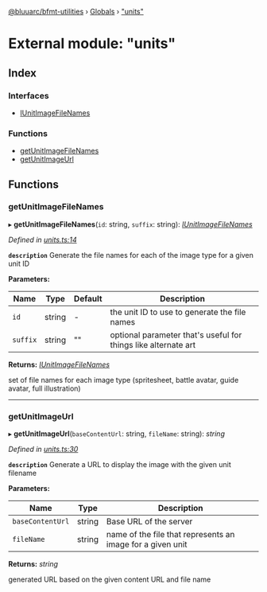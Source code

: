 [@bluuarc/bfmt-utilities](../README.md) › [Globals](../globals.md) › ["units"](_units_.md)

# External module: "units"

## Index

### Interfaces

* [IUnitImageFileNames](../interfaces/_units_.iunitimagefilenames.md)

### Functions

* [getUnitImageFileNames](_units_.md#getunitimagefilenames)
* [getUnitImageUrl](_units_.md#getunitimageurl)

## Functions

###  getUnitImageFileNames

▸ **getUnitImageFileNames**(`id`: string, `suffix`: string): *[IUnitImageFileNames](../interfaces/_units_.iunitimagefilenames.md)*

*Defined in [units.ts:14](https://github.com/BluuArc/bfmt-utilities/blob/fb7f106/src/units.ts#L14)*

**`description`** Generate the file names for each of the image type for a given unit ID

**Parameters:**

Name | Type | Default | Description |
------ | ------ | ------ | ------ |
`id` | string | - | the unit ID to use to generate the file names |
`suffix` | string | "" | optional parameter that's useful for things like alternate art |

**Returns:** *[IUnitImageFileNames](../interfaces/_units_.iunitimagefilenames.md)*

set of file names for each image type (spritesheet, battle avatar, guide avatar, full illustration)

___

###  getUnitImageUrl

▸ **getUnitImageUrl**(`baseContentUrl`: string, `fileName`: string): *string*

*Defined in [units.ts:30](https://github.com/BluuArc/bfmt-utilities/blob/fb7f106/src/units.ts#L30)*

**`description`** Generate a URL to display the image with the given unit filename

**Parameters:**

Name | Type | Description |
------ | ------ | ------ |
`baseContentUrl` | string | Base URL of the server |
`fileName` | string | name of the file that represents an image for a given unit |

**Returns:** *string*

generated URL based on the given content URL and file name
